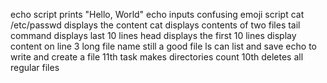 echo script prints "Hello, World" 
echo inputs confusing emoji script
cat /etc/passwd displays the content
cat displays contents of two files
tail command displays last 10 lines
head displays the first 10 lines
display content on line 3
long file name still a good file
ls can list and save
echo to write and create a file
11th task makes directories count
10th deletes all regular files
